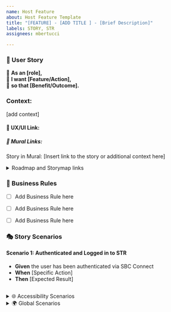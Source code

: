 ```yaml
---
name: Host Feature
about: Host Feature Template
title: "[FEATURE] - [ADD TITLE ] - [Brief Description]"
labels: STORY, STR
assignees: mbertucci

---
```


### 📖 User Story
🔹 **As an [role],**  
🔹 **I want [Feature/Action],**  
🔹 **so that [Benefit/Outcome].**

### Context: 
[add context] 

#### 🎨 UX/UI Link: 

##### 🔗 Mural Links: 

Story in Mural: [Insert link to the story or additional context here]


<details>
<summary>Roadmap and Storymap links</summary>

  Roadmap: https://app.mural.co/t/citzservicebcbcros0435/m/citzservicebcbcros0435/1708551828009/76eaa2c92258b0bde76157b3dd6e37220967e91a?wid=0-1708639933585

  Story Board: https://app.mural.co/t/citzservicebcbcros0435/m/citzservicebcbcros0435/1706554024951/153dc4e4f3fbbd7cfc1352e0c804cb105960321e?sender=u919d7a4924c2e37e12b55343

</details>

### 📏 Business Rules
 
- [ ] Add Business Rule here
- [ ] Add Business Rule here
- [ ] Add Business Rule here


### 🎭 Story Scenarios

#### Scenario 1: Authenticated and Logged in to STR
- **Given** the user has been authenticated via SBC Connect
- **When** [Specific Action]
- **Then** [Expected Result]

## 
<details>
<summary> 🌐  Accessibility Scenarios </summary>

###  Keyboard Users
Scenario: Comprehensive Keyboard Navigation
Given I am a keyboard user on the website
When I use the Tab key to navigate through the website
Then all interactive elements should be accessible and highlighted
And I should be able to activate these elements using the Enter or Space key

Scenario: Full Content Accessibility via Keyboard
Given I am a keyboard user navigating the website
When I traverse through different pages and sections
Then all content should be fully accessible using the keyboard alone
And there should be no traps that prevent me from navigating away using the keyboard

### Screen Reader Users
Scenario: Accessible Image Descriptions
Given I am using a screen reader on the website
When I encounter images
Then each image should have descriptive alt text that conveys the same message as the image

Scenario: Structured Navigation for Screen Readers
Given I am navigating the website using a screen reader
When I move through different page elements
Then the content should be structured with proper headings
And the reading order should be logical and sequential

Scenario: Descriptive Form Fields
Given I am filling out a form using a screen reader
When I navigate through the form fields
Then each field should be clearly labeled with descriptive text
And instructions should be directly associated with their respective inputs

### Low Vision Users
Scenario: Effective High Contrast Mode
Given I am a user with low vision on the website
When I enable high contrast mode
Then all content should display with high color contrast suitable for low vision
And the layout should remain coherent and unchanged

Scenario: Text Resizing Accommodation
Given I am a user with low vision on the website
When I increase the text size
Then the text should resize without loss of information or functionality
And the page layout should adapt accordingly without disrupting the user experience

Scenario: Personalized Styling Preferences
Given I am a user with low vision adjusting settings on the website
When I customize my styling preferences, including colors, fonts, and spacing
Then these adjustments should be applied consistently across all pages
And the changes should persist during my entire session or until altered by me
</details>




<!-- 👇 [PO/BA] - Review these scenarios with QA to ensure they match testing requirements. Do not alter until discussed. -->

 
<details>
  ## 
<summary>🌍 Global Scenarios </summary>
## Data Validation 
# Mikaela to confirm:  Do we need to do these for MVP - data validation required for inputing data in the right format - as defined by business rules. 




### Internet Connection

#### Standard Internet Connection
Given I am accessing the website from a standard internet connection
When I navigate to any page on the site
Then the page should load completely within 2 seconds, ensuring a fast and efficient user experience.


#### Low-Speed Internet 
Given a user accesses "Application Details View" with a low-speed internet connection defined as under [specific speed] Mbps
When the user attempts to load and interact with the dashboard page
Then the "Application Details View" should prioritize critical content and functionality, loading essential elements first to ensure usability.

#### Mobile Responsiveness 

Given I am accessing "Application Details View" on a mobile device
When I click on the "any" link
Then "_____ " should display correctly and be easily editable on my device, ensuring a responsive design.




</details>
